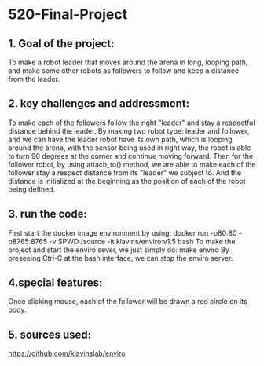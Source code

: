 # 520-Final-Project
## 1. Goal of the project:
To make a robot leader that moves around the arena in long, looping path, and make some other robots as followers to follow and keep a distance from the leader. 
## 2. key challenges and addressment:
To make each of the followers follow the right "leader" and stay a respectful distance behind the leader. 
By making two robot type: leader and follower, and we can have the leader robot have its own path, which is looping around the arena, with the sensor being used in right way, the robot is able to turn 90 degrees at the corner and continue moving forward. Then for the follower robot, by using attach_to() method, we are able to make each of the follower stay a respect distance from its "leader" we subject to. And the distance is initialized at the beginning as the position of each of the robot being defined. 

## 3. run the code:
First start the docker image environment by using: docker run -p80:80 -p8765:8765 -v $PWD:/source -it klavins/enviro:v1.5 bash
To make the project and start the enviro sever, we just simply do:
make
enviro
By preseeing Ctrl-C at the bash interface, we can stop the enviro server.
## 4.special features:
Once clicking mouse, each of the follower will be drawn a red circle on its body.
## 5. sources used:
https://github.com/klavinslab/enviro





